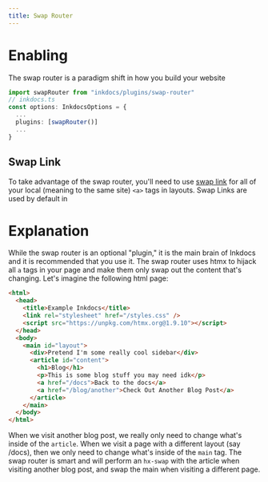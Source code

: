 ```yaml
---
title: Swap Router
---
```


# Enabling

The swap router is a paradigm shift in how you build your website

```ts
import swapRouter from "inkdocs/plugins/swap-router"
// inkdocs.ts
const options: InkdocsOptions = {
  ...
  plugins: [swapRouter()]
  ...
}
```

## Swap Link

To take advantage of the swap router, you'll need to use [swap link](/documentation/components/swap-link) for all of your local (meaning to the same site) `<a>` tags in layouts. Swap Links are used by default in

# Explanation

While the swap router is an optional "plugin," it is the main brain of Inkdocs and it is recommended that you use it. The swap router uses htmx to hijack all `a` tags in your page and make them only swap out the content that's changing. Let's imagine the following html page:

```html
<html>
  <head>
    <title>Example Inkdocs</title>
    <link rel="stylesheet" href="/styles.css" />
    <script src="https://unpkg.com/htmx.org@1.9.10"></script>
  </head>
  <body>
    <main id="layout">
      <div>Pretend I'm some really cool sidebar</div>
      <article id="content">
        <h1>Blog</h1>
        <p>This is some blog stuff you may need idk</p>
        <a href="/docs">Back to the docs</a>
        <a href="/blog/another">Check Out Another Blog Post</a>
      </article>
    </main>
  </body>
</html>
```

When we visit another blog post, we really only need to change what's inside of the `article`. When we visit a page with a different layout (say /docs), then we only need to change what's inside of the `main` tag. The swap router is smart and will perform an `hx-swap` with the article when visiting another blog post, and swap the main when visiting a different page.
